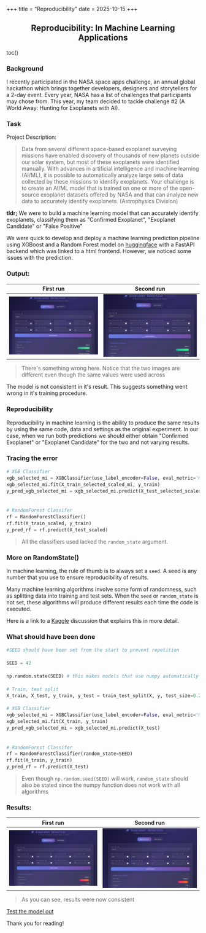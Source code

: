 +++
title = "Reproducibility"
date = 2025-10-15
+++

<h2 align="center"> Reproducibility: In Machine Learning Applications </h1>

toc()

### Background
I recently participated in the NASA space apps challenge, an annual global hackathon which brings together developers, designers and storytellers for a 2-day event. Every year, NASA has a list of challenges that participants may chose from. This year, my team decided to tackle challenge #2 (A World Away: Hunting for Exoplanets with AI).

### Task

Project Description:

> Data from several different space-based exoplanet surveying missions have enabled discovery of thousands of new planets outside our solar system, but most of these exoplanets were identified manually. With advances in artificial intelligence and machine learning (AI/ML), it is possible to automatically analyze large sets of data collected by these missions to identify exoplanets. Your challenge is to create an AI/ML model that is trained on one or more of the open-source exoplanet datasets offered by NASA and that can analyze new data to accurately identify exoplanets. (Astrophysics Division)

<strong>tldr;</strong> We were to build a machine learning model that can accurately identify exoplanets, classifying them as "Confirmed Exoplanet", "Exoplanet Candidate" or "False Positive"

We were quick to develop and deploy a machine learning prediction pipeline using XGBoost and a Random Forest model on [huggingface](https://huggingface.co/spaces/pacman2223/exo-standalone) with a FastAPI backend which was linked to a html frontend. However, we noticed some issues with the prediction.

### Output:

First run            |  Second run
:-------------------------:|:-------------------------:
![](screenshot-1.png)  |  ![](screenshot-2.png)
<!-- ![screenshot-1.png](screenshot-1.png) ![screenshot-2.png](screenshot-2.png) -->


> There's something wrong here.
> Notice that the two images are different even though the same values were used across

The model is not consistent in it's result. This suggests something went wrong in it's training procedure.


### Reproducibility

Reproducibility in machine learning is the ability to produce the same results by using the same code, data and settings as the original experiment. In our case, when we run both predictions we should either obtain "Confirmed Exoplanet" or "Exoplanet Candidate" for the two and not varying results.


### Tracing the error

```py
# XGB Classifier
xgb_selected_mi = XGBClassifier(use_label_encoder=False, eval_metric='mlogloss')
xgb_selected_mi.fit(X_train_selected_scaled_mi, y_train)
y_pred_xgb_selected_mi = xgb_selected_mi.predict(X_test_selected_scaled_mi)


# RandomForest Classifer
rf = RandomForestClassifier()
rf.fit(X_train_scaled, y_train)
y_pred_rf = rf.predict(X_test_scaled)

```

> All the classifiers used lacked the `random_state` argument. 

### More on RandomState()

In machine learning, the rule of thumb is to always set a `seed`. A seed is any number that you use to ensure reproducibility of results.

Many machine learning algorithms involve some form of randomness, such as splitting data into training and test sets. When the `seed` or `random_state` is not set, these algorithms will produce different results each time the code is executed.

Here is a link to a [Kaggle](https://www.kaggle.com/discussions/general/422466) discussion that explains this in more detail.


### What should have been done

```py
#SEED should have been set from the start to prevent repetition

SEED = 42

np.random.state(SEED) # this makes models that use numpy automatically use the seed set (in case you forget to set random state)

# Train, test split
X_train, X_test, y_train, y_test = train_test_split(X, y, test_size=0.2, random_state=SEED) # set to ensure consistent splits

# XGB Classifier
xgb_selected_mi = XGBClassifier(use_label_encoder=False, eval_metric='mlogloss', random_state=SEED)
xgb_selected_mi.fit(X_train, y_train)
y_pred_xgb_selected_mi = xgb_selected_mi.predict(X_test)


# RandomForest Classifer
rf = RandomForestClassifier(random_state=SEED)
rf.fit(X_train, y_train)
y_pred_rf = rf.predict(X_test)
```

> Even though `np.random.seed(SEED)` will work, `random_state` should also be stated since the numpy function does not work with all algorithms


### Results:

First run            |  Second run
:-------------------------:|:-------------------------:
![](screenshot-3.png)  |  ![](screenshot-3.png)


> As you can see, results were now consistent

[Test the model out](https://huggingface.co/spaces/pacman2223/exo-standalone)

Thank you for reading!
